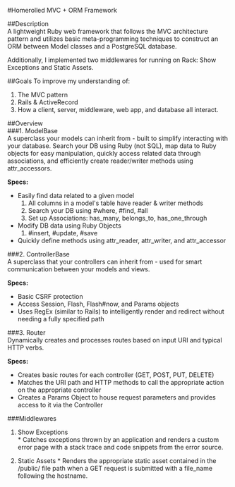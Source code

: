 #Homerolled MVC + ORM Framework

##Description  
A lightweight Ruby web framework that follows the MVC architecture pattern and utilizes basic meta-programming techniques to construct an ORM between Model classes and a PostgreSQL database.

Additionally, I implemented two middlewares for running on Rack: Show Exceptions and Static Assets.

##Goals
To improve my understanding of:
 1. The MVC pattern
 2. Rails & ActiveRecord
 3. How a client, server, middleware, web app, and database all interact.

##Overview  
###1. ModelBase  
   A superclass your models can inherit from - built to simplify interacting with your database. Search your DB using Ruby (not SQL), map data to Ruby objects for easy manipulation, quickly access related data through associations, and efficiently create reader/writer methods using attr_accessors.

   **Specs:**  
   * Easily find data related to a given model
     1. All columns in a model's table have reader & writer methods
     2. Search your DB using #where, #find, #all
     3. Set up Associations: has_many, belongs_to, has_one_through
   * Modify DB data using Ruby Objects
     1. #insert, #update, #save
   * Quickly define methods using attr_reader, attr_writer, and attr_accessor

###2. ControllerBase  
   A superclass that your controllers can inherit from - used for smart communication between your models and views.

   **Specs:**  
   * Basic CSRF protection
   * Access Session, Flash, Flash#now, and Params objects
   * Uses RegEx (similar to Rails) to intelligently render and redirect without needing a fully specified path

###3. Router  
   Dynamically creates and processes routes based on input URI and typical HTTP verbs.

   **Specs:**   
   * Creates basic routes for each controller (GET, POST, PUT, DELETE)
   * Matches the URI path and HTTP methods to call the appropriate action on the appropriate controller
   * Creates a Params Object to house request parameters and provides access to it via the Controller

###Middlewares  
   1. Show Exceptions  
    * Catches exceptions thrown by an application and renders a custom error page with a stack trace and code snippets from the error source.

   2. Static Assets
    * Renders the appropriate static asset contained in the /public/ file path when a GET request is submitted with a file_name following the hostname.
